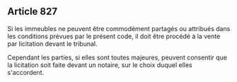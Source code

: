 Article 827
----
Si les immeubles ne peuvent être commodément partagés ou attribués dans les
conditions prévues par le présent code, il doit être procédé à la vente par
licitation devant le tribunal.

Cependant les parties, si elles sont toutes majeures, peuvent consentir que la
licitation soit faite devant un notaire, sur le choix duquel elles s'accordent.
